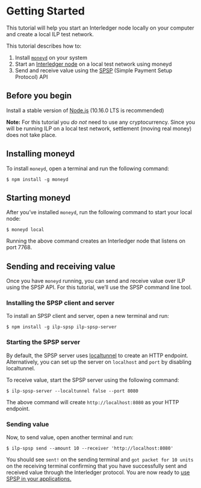 # Getting Started

This tutorial will help you start an Interledger node locally on your computer and create a local ILP test network.

This tutorial describes how to:

1. Install [`moneyd`](https://github.com/interledgerjs/moneyd) on your system
2. Start an [Interledger node](https://github.com/interledgerjs/ilp-connector) on a local test network using moneyd
3. Send and receive value using the [SPSP](https://github.com/interledgerjs/ilp-protocol-spsp) (Simple Payment Setup Protocol) API


## Before you begin

Install a stable version of [Node.js](https://nodejs.org/en/) (10.16.0 LTS is recommended)

**Note:** For this tutorial you *do not* need to use any cryptocurrency. Since you will be running ILP 
on a local test network, settlement (moving real money) does not take place. 


## Installing moneyd

To install `moneyd`, open a terminal and run the following command:

```shell
$ npm install -g moneyd
```

## Starting moneyd
After you’ve installed `moneyd`, run the following command to start your local node:

```shell
$ moneyd local
```
Running the above command creates an Interledger node that listens on port 7768.


## Sending and receiving value

Once you have `moneyd` running, you can send and receive value over ILP using the SPSP API. For this tutorial, 
we’ll use the SPSP command line tool.

### Installing the SPSP client and server

To install an SPSP client and server, open a new terminal and run:

```shell
$ npm install -g ilp-spsp ilp-spsp-server
```

### Starting the SPSP server

By default, the SPSP server uses [localtunnel](https://localtunnel.github.io/www/) to create an HTTP endpoint. 
Alternatively, you can set up the server on `localhost` and `port` by disabling localtunnel.

To receive value, start the SPSP server using the following command:

```shell
$ ilp-spsp-server --localtunnel false --port 8080
```
The above command will create `http://localhost:8080` as your HTTP endpoint. 

### Sending value

Now, to send value, open another terminal and run:

```shell
$ ilp-spsp send --amount 10 --receiver 'http://localhost:8080'
```

You should see `sent!` on the sending terminal and `got packet for 10 units` on the receiving terminal confirming 
that you have successfully sent and received value through the Interledger protocol. You are now ready to [use 
SPSP in your applications.](sending-value-programmatically.html)
